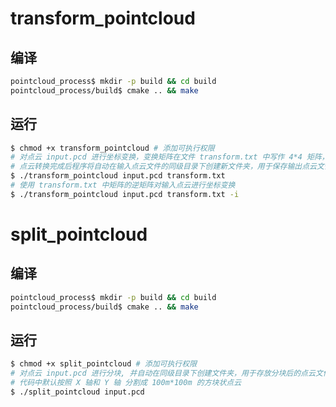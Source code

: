 # transform_pointcloud
## 编译
```bash
pointcloud_process$ mkdir -p build && cd build
pointcloud_process/build$ cmake .. && make
```
## 运行
```bash
$ chmod +x transform_pointcloud # 添加可执行权限
# 对点云 input.pcd 进行坐标变换，变换矩阵在文件 transform.txt 中写作 4*4 矩阵，同一行数字间用空格隔开
# 点云转换完成后程序将自动在输入点云文件的同级目录下创建新文件夹，用于保存输出点云文件
$ ./transform_pointcloud input.pcd transform.txt 
# 使用 transform.txt 中矩阵的逆矩阵对输入点云进行坐标变换
$ ./transform_pointcloud input.pcd transform.txt -i
```

# split_pointcloud
## 编译
```bash
pointcloud_process$ mkdir -p build && cd build
pointcloud_process/build$ cmake .. && make
```
## 运行
```bash
$ chmod +x split_pointcloud # 添加可执行权限
# 对点云 input.pcd 进行分块, 并自动在同级目录下创建文件夹，用于存放分块后的点云文件
# 代码中默认按照 X 轴和 Y 轴 分割成 100m*100m 的方块状点云
$ ./split_pointcloud input.pcd 
```